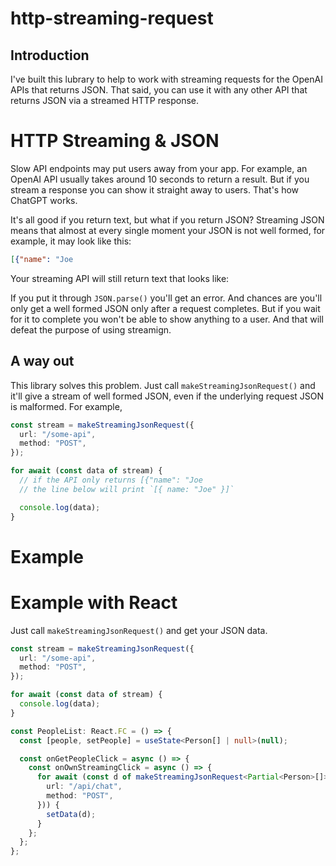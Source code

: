 # http-streaming-request

## Introduction

I've built this lubrary to help to work with streaming requests for the OpenAI APIs that returns JSON. That said, you can use it with any other API that returns JSON via a streamed HTTP response.

# HTTP Streaming & JSON

Slow API endpoints may put users away from your app. For example, an OpenAI API usually takes around 10 seconds to return a result. But if you stream a response you can show it straight away to users. That's how ChatGPT works.

It's all good if you return text, but what if you return JSON? Streaming JSON means that almost at every single moment your JSON is not well formed, for example, it may look like this:

```json
[{"name": "Joe
```

Your streaming API will still return text that looks like:

If you put it through `JSON.parse()` you'll get an error. And chances are you'll only get a well formed JSON only after a request completes. But if you wait for it to complete you won't be able to show anything to a user. And that will defeat the purpose of using streamign.

## A way out

This library solves this problem. Just call `makeStreamingJsonRequest()` and it'll give a stream of well formed JSON, even if the underlying request JSON is malformed. For example,

```ts
const stream = makeStreamingJsonRequest({
  url: "/some-api",
  method: "POST",
});

for await (const data of stream) {
  // if the API only returns [{"name": "Joe
  // the line below will print `[{ name: "Joe" }]`

  console.log(data);
}
```

# Example

# Example with React

Just call `makeStreamingJsonRequest()` and get your JSON data.

```ts
const stream = makeStreamingJsonRequest({
  url: "/some-api",
  method: "POST",
});

for await (const data of stream) {
  console.log(data);
}
```

```ts
const PeopleList: React.FC = () => {
  const [people, setPeople] = useState<Person[] | null>(null);

  const onGetPeopleClick = async () => {
    const onOwnStreamingClick = async () => {
      for await (const d of makeStreamingJsonRequest<Partial<Person>[]>({
        url: "/api/chat",
        method: "POST",
      })) {
        setData(d);
      }
    };
  };
};
```
